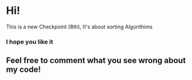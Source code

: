 # Hi!

This is a new Checkpoint (8th), It's about sorting Algorithims

### I hope you like it

## Feel free to comment what you see wrong about my code!

